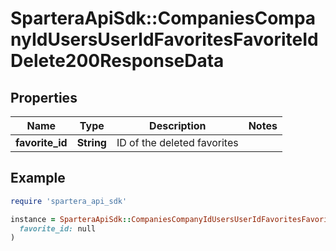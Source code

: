 # SparteraApiSdk::CompaniesCompanyIdUsersUserIdFavoritesFavoriteIdDelete200ResponseData

## Properties

| Name | Type | Description | Notes |
| ---- | ---- | ----------- | ----- |
| **favorite_id** | **String** | ID of the deleted favorites |  |

## Example

```ruby
require 'spartera_api_sdk'

instance = SparteraApiSdk::CompaniesCompanyIdUsersUserIdFavoritesFavoriteIdDelete200ResponseData.new(
  favorite_id: null
)
```

